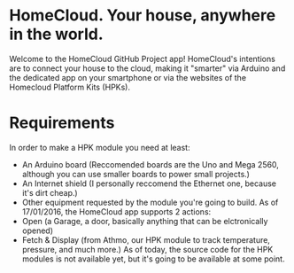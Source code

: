 # HomeCloud. Your house, anywhere in the world.
Welcome to the HomeCloud GitHub Project app!
HomeCloud's intentions are to connect your house to the cloud, making it "smarter" via Arduino and the dedicated app on your smartphone or via the websites of the Homecloud Platform Kits (HPKs).
# Requirements
In order to make a HPK module you need at least:
* An Arduino board (Reccomended boards are the Uno and Mega 2560, although you can use smaller boards to power small projects.)
* An Internet shield (I personally reccomend the Ethernet one, because it's dirt cheap.)
* Other equipment requested by the module you're going to build.
As of 17/01/2016, the HomeCloud app supports 2 actions:
* Open (a Garage, a door, basically anything that can be elctronically opened)
* Fetch & Display (from Athmo, our HPK module to track temperature, pressure, and much more.)
As of today, the source code for the HPK modules is not available yet, but it's going to be available at some point.
